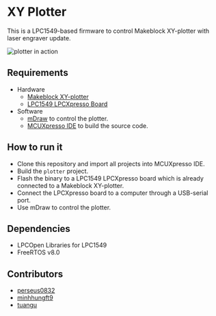 # XY Plotter
This is a LPC1549-based firmware to control Makeblock XY-plotter with laser engraver update.

![plotter in action](https://media.giphy.com/media/l378uJfeDieuPSVbO/giphy.gif)

## Requirements
* Hardware
    * [Makeblock XY-plotter](http://store.makeblock.com/xy-plotter-robot-kit)
    * [LPC1549 LPCXpresso Board](http://www.embeddedartists.com/products/lpcxpresso/lpc1549_xpr.php)
* Software
    * [mDraw](https://github.com/Makeblock-official/mDrawBot) to control the plotter.
    * [MCUXpresso IDE](https://www.nxp.com/support/developer-resources/run-time-software/mcuxpresso-software-and-tools/mcuxpresso-integrated-development-environment-ide-v10.0.2:MCUXpresso-IDE) to build the source code.

## How to run it
* Clone this repository and import all projects into MCUXpresso IDE.
* Build the `plotter` project.
* Flash the binary to a LPC1549 LPCXpresso board which is already connected to a Makeblock XY-plotter.
* Connect the LPCXpresso board to a computer through a USB-serial port.
* Use mDraw to control the plotter.

## Dependencies
* LPCOpen Libraries for LPC1549
* FreeRTOS v8.0

## Contributors
* [perseus0832](https://github.com/perseus0832)
* [minhhungft9](https://github.com/minhhungft9)
* [tuangu](https://github.com/tuangu)





